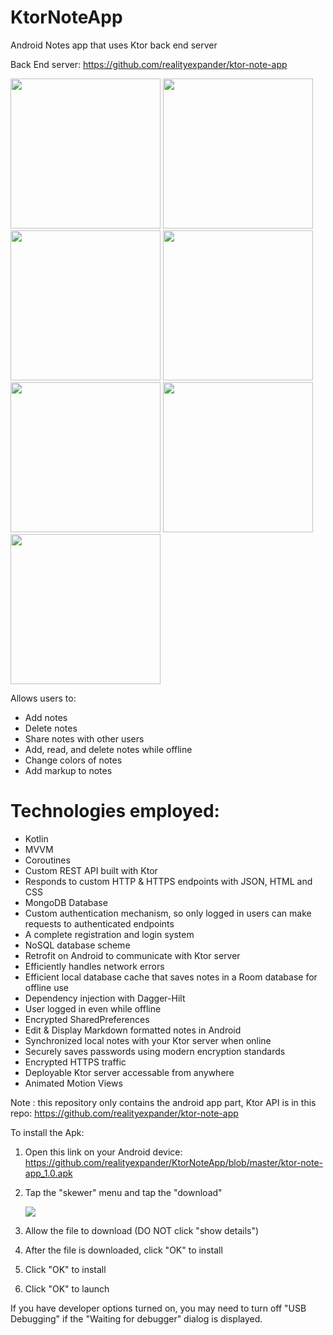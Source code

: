 # KtorNoteApp
Android Notes app that uses Ktor back end server

Back End server: https://github.com/realityexpander/ktor-note-app

[<img src="https://user-images.githubusercontent.com/5157474/180708684-10c5e065-ad66-466a-8212-7942192952ae.png" width="240"/>](https://user-images.githubusercontent.com/5157474/180708684-10c5e065-ad66-466a-8212-7942192952ae.png)
[<img src="https://user-images.githubusercontent.com/5157474/180708820-5c73b5d2-a149-4948-8597-964ee16ec360.png" width="240"/>](https://user-images.githubusercontent.com/5157474/180708820-5c73b5d2-a149-4948-8597-964ee16ec360.png)
[<img src="https://user-images.githubusercontent.com/5157474/180708928-b93d1c9b-46c7-42c4-842f-b709f45f017b.png" width="240"/>](https://user-images.githubusercontent.com/5157474/180708928-b93d1c9b-46c7-42c4-842f-b709f45f017b.png)
[<img src="https://user-images.githubusercontent.com/5157474/180709033-9ce0813c-3733-4a53-a2fd-a6fba771830e.png" width="240"/>](https://user-images.githubusercontent.com/5157474/180709033-9ce0813c-3733-4a53-a2fd-a6fba771830e.png)
[<img src="https://user-images.githubusercontent.com/5157474/180709143-5088d696-3da6-42c3-828d-2617104b3179.png" width="240"/>](https://user-images.githubusercontent.com/5157474/180709143-5088d696-3da6-42c3-828d-2617104b3179.png)
[<img src="https://user-images.githubusercontent.com/5157474/180709243-02091594-ceb4-4c4d-a3dd-3b8ebaa6f2a0.png" width="240"/>](https://user-images.githubusercontent.com/5157474/180709243-02091594-ceb4-4c4d-a3dd-3b8ebaa6f2a0.png)
[<img src="https://user-images.githubusercontent.com/5157474/180709312-f6cd2742-6eac-4f64-9e17-af682c82f428.png" width="240"/>](https://user-images.githubusercontent.com/5157474/180709312-f6cd2742-6eac-4f64-9e17-af682c82f428.png)

Allows users to:
- Add notes
- Delete notes
- Share notes with other users
- Add, read, and delete notes while offline
- Change colors of notes
- Add markup to notes

# Technologies employed:

* Kotlin 
* MVVM
* Coroutines
* Custom REST API built with Ktor
* Responds to custom HTTP & HTTPS endpoints with JSON, HTML and CSS
* MongoDB Database
* Custom authentication mechanism, so only logged in users can make requests to authenticated endpoints
* A complete registration and login system
* NoSQL database scheme
* Retrofit on Android to communicate with Ktor server
* Efficiently handles network errors
* Efficient local database cache that saves notes in a Room database for offline use
* Dependency injection with Dagger-Hilt
* User logged in even while offline
* Encrypted SharedPreferences
* Edit & Display Markdown formatted notes in Android
* Synchronized local notes with your Ktor server when online
* Securely saves passwords using modern encryption standards
* Encrypted HTTPS traffic
* Deployable Ktor server accessable from anywhere
* Animated Motion Views

Note : this repository only contains the android app part, Ktor API is in this repo: https://github.com/realityexpander/ktor-note-app

To install the Apk:

1. Open this link on your Android device:
   https://github.com/realityexpander/KtorNoteApp/blob/master/ktor-note-app_1.0.apk
2. Tap the "skewer" menu and tap the "download"

   [![](https://user-images.githubusercontent.com/5157474/147434050-57102a30-af32-46ed-a90b-d94e0c4a4f35.jpg)]()
3. Allow the file to download (DO NOT click "show details")
4. After the file is downloaded, click "OK" to install
5. Click "OK" to install
6. Click "OK" to launch

If you have developer options turned on, you may need to turn off "USB Debugging" if the "Waiting for debugger" dialog is displayed.
